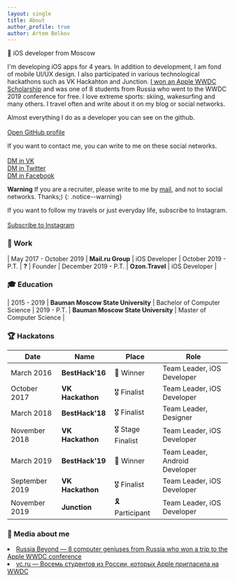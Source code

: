 ```yaml
---
layout: single
title: About
author_profile: true
author: Artem Belkov
---
```


 iOS developer from Moscow

I'm developing iOS apps for 4 years. In addition to development, I am fond of mobile UI/UX design. I also participated in various technological hackathons such as VK Hackahton and Junction. <a target="_blank" href="https://www.rbth.com/science-and-tech/330454-wwdc-apple-russia-winners">I won an Apple WWDC Scholarship</a> and was one of 8 students from Russia who went to the WWDC 2019 conference for free. I love extreme sports: skiing, wakesurfing and many others. I travel often and write about it on my blog or social networks.

Almost everything I do as a developer you can see on the github.
<br><br>
<a href="https://github.com/bestk1ngarthur" class="btn btn--inverse social-icons">
    <i class="fab fa-fw fa-github" aria-hidden="true"></i> Open GitHub profile
</a>

If you want to contact me, you can write to me on these social networks.
<br><br>
<a href="https://vk.com/write81399783" class="btn btn--inverse social-icons">
    <i class="fab fa-fw fa-vk" aria-hidden="true"></i> DM in VK
</a>
<br>
<a href="https://twitter.com/messages/compose?recipient_id=bestK1ngArthur" class="btn btn--inverse social-icons">
    <i class="fab fa-fw fa-twitter" aria-hidden="true"></i> DM in Twitter
</a>
<br>
<a href="https://m.me/bestK1ngArthur" class="btn btn--inverse social-icons">
    <i class="fab fa-fw fa-facebook" aria-hidden="true"></i> DM in Facebook
</a>

**Warning** If you are a recruiter, please write to me by [mail](mailto:artem-belkov@mail.ru), and not to social networks. Thanks;)
{: .notice--warning}

If you want to follow my travels or just everyday life, subscribe to Instagram. 
<br><br>
<a href="https://www.instagram.com/bestK1ngArthur" class="btn btn--inverse social-icons">
    <i class="fab fa-fw fa-instagram" aria-hidden="true"></i> Subscribe to Instagram
</a>

### 💼 Work

| May 2017 - October 2019 | **Mail.ru Group** | iOS Developer
| October 2019 - P.T. | **?** | Founder
| December 2019 - P.T. | **Ozon.Travel** | iOS Developer |

### 🎓 Education

| 2015 - 2019 | **Bauman Moscow State University** | Bachelor of Computer Science
| 2019 - P.T. | **Bauman Moscow State University** | Master of Computer Science |

### 🏆 Hackatons

| Date | Name | Place | Role
| --- | --- | --- | ---
| March 2016 | **BestHack'16** | 🥇 Winner | Team Leader, iOS Developer
| October 2017 | **VK Hackathon** | 🎖 Finalist | Team Leader, iOS Developer
| March 2018 | **BestHack'18** | 🎖 Finalist | Team Leader, Designer
| November 2018 | **VK Hackathon** | 🎖 Stage Finalist | Team Leader, iOS Developer
| March 2019 | **BestHack'19** | 🥈 Winner | Team Leader, Android Developer
| September 2019 | **VK Hackathon** | 🎖 Finalist | Team Leader, iOS Developer
| November 2019 | **Junction** | 🎗 Participant | Team Leader, iOS Developer |

### 🔗 Media about me
<li><a target="_blank" href="https://www.rbth.com/science-and-tech/330454-wwdc-apple-russia-winners">Russia Beyond — 8 computer geniuses from Russia who won a trip to the Apple WWDC conference</a></li>
<li><a target="_blank" href="https://vc.ru/68258">vc.ru — Восемь студентов из России, которых Apple пригласила на WWDC</a></li>
